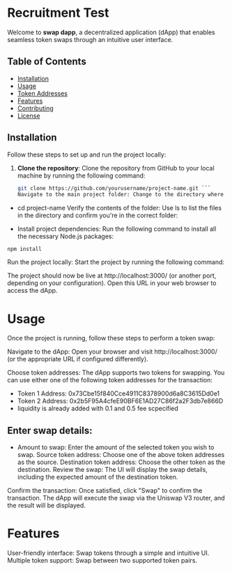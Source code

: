 # Recruitment Test

Welcome to **swap dapp**, a decentralized application (dApp) that enables seamless token swaps through an intuitive user interface.

## Table of Contents

- [Installation](#installation)
- [Usage](#usage)
- [Token Addresses](#token-addresses)
- [Features](#features)
- [Contributing](#contributing)
- [License](#license)

## Installation

Follow these steps to set up and run the project locally:

1. **Clone the repository**:
   Clone the repository from GitHub to your local machine by running the following command:
   ````bash
   git clone https://github.com/yourusername/project-name.git ```
   Navigate to the main project folder: Change to the directory where the project was cloned:
   ````

- cd project-name
  Verify the contents of the folder: Use ls to list the files in the directory and confirm you're in the correct folder:

- Install project dependencies:
  Run the following command to install all the necessary Node.js packages:

```
npm install
```

Run the project locally: Start the project by running the following command:

The project should now be live at http://localhost:3000/ (or another port, depending on your configuration). Open this URL in your web browser to access the dApp.

# Usage

Once the project is running, follow these steps to perform a token swap:

Navigate to the dApp: Open your browser and visit http://localhost:3000/ (or the appropriate URL if configured differently).

Choose token addresses: The dApp supports two tokens for swapping. You can use either one of the following token addresses for the transaction:

- Token 1 Address: 0x73Cbe15f840Cce4911C8378900d6a8C3615Dd0e1
- Token 2 Address: 0x2b5F95A4cfeE90BF6E1AD27C86f2a2F3db7e866D
- liquidity is already added with 0.1 and 0.5 fee scpecified

## Enter swap details:

- Amount to swap: Enter the amount of the selected token you wish to swap.
  Source token address: Choose one of the above token addresses as the source.
  Destination token address: Choose the other token as the destination.
  Review the swap: The UI will display the swap details, including the expected amount of the destination token.

Confirm the transaction: Once satisfied, click "Swap" to confirm the transaction. The dApp will execute the swap via the Uniswap V3 router, and the result will be displayed.

# Features

User-friendly interface: Swap tokens through a simple and intuitive UI.
Multiple token support: Swap between two supported token pairs.
